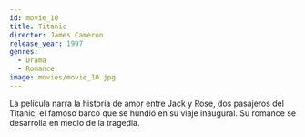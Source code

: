 ```yaml
---
id: movie_10
title: Titanic
director: James Cameron
release_year: 1997
genres: 
  - Drama
  - Romance
image: movies/movie_10.jpg
---
```


La película narra la historia de amor entre Jack y Rose, dos pasajeros del Titanic, el famoso barco que se hundió en su viaje inaugural. Su romance se desarrolla en medio de la tragedia.
